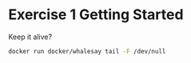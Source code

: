 # Exercise 1 Getting Started

Keep it alive?

```bash
docker run docker/whalesay tail -F /dev/null
```